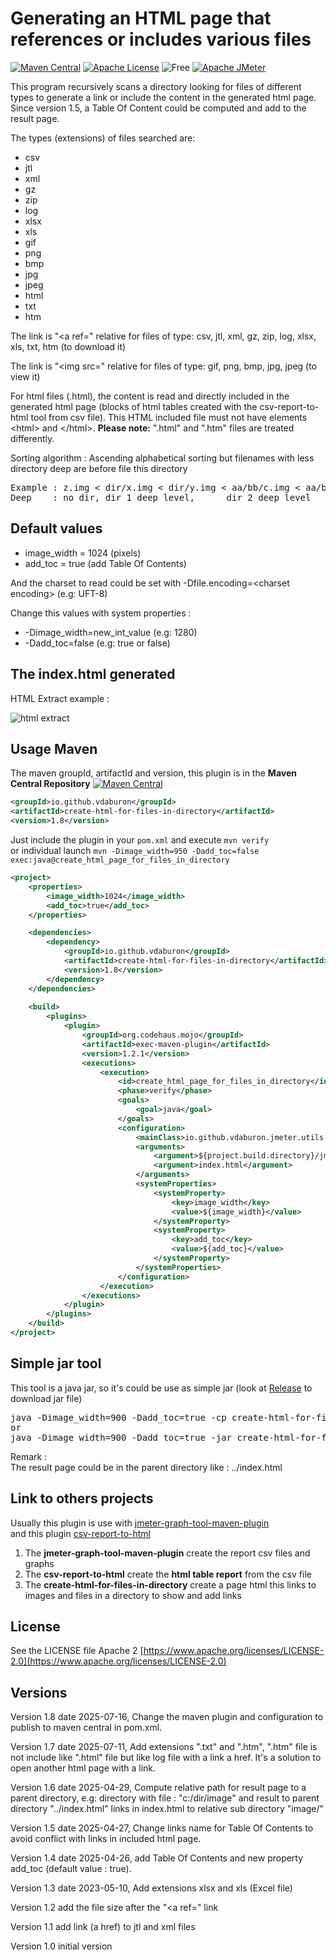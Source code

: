 # Generating an HTML page that references or includes various files
[![Maven Central](https://img.shields.io/maven-central/v/io.github.vdaburon/create-html-for-files-in-directory)](https://central.sonatype.com/artifact/io.github.vdaburon/create-html-for-files-in-directory)
[![Apache License](http://img.shields.io/badge/license-Apache-green.svg)](https://github.com/vdaburon/CreateHtmlForFilesInDirectory/blob/main/LICENSE)
![Free](https://img.shields.io/badge/free-open--source-green.svg)
[![Apache JMeter](https://img.shields.io/badge/Apache%20JMeter-green)](https://jmeter.apache.org/)



This program recursively scans a directory looking for files of different types to generate a link or include the content in the generated html page.<br/>
Since version 1.5, a Table Of Content could be computed and add to the result page.

The types (extensions) of files searched are:
 * csv
 * jtl
 * xml
 * gz
 * zip
 * log
 * xlsx
 * xls
 * gif
 * png
 * bmp
 * jpg
 * jpeg
 * html
 * txt
 * htm
 
The link is "&lt;a ref=" relative for files of type: csv, jtl, xml, gz, zip, log, xlsx, xls, txt, htm (to download it)

The link is "<img src=" relative for files of type: gif, png, bmp, jpg, jpeg (to view it)

For html files (.html), the content is read and directly included in the generated html page (blocks of html tables created with the csv-report-to-html tool from csv file). This HTML included file must not have elements &lt;html&gt; and &lt;/html&gt;. **Please note:** ".html" and ".htm" files are treated differently.

Sorting algorithm : Ascending alphabetical sorting but filenames with less directory deep are before file this directory
<pre>
Example : z.img < dir/x.img < dir/y.img < aa/bb/c.img < aa/bb/d.img
Deep    : no dir, dir 1 deep level,      dir 2 deep level
</pre>

## Default values 
- image_width = 1024 (pixels)
- add_toc = true (add Table Of Contents)

And the charset to read could be set with -Dfile.encoding=&lt;charset encoding&gt; (e.g: UFT-8)

Change this values with system properties :
- -Dimage_width=new_int_value (e.g: 1280)
- -Dadd_toc=false (e.g: true or false)

## The index.html generated
HTML Extract example :

![html extract](doc/images/html_extract.png)

## Usage Maven

The maven groupId, artifactId and version, this plugin is in the **Maven Central Repository** [![Maven Central](https://img.shields.io/maven-central/v/io.github.vdaburon/create-html-for-files-in-directory)](https://central.sonatype.com/artifact/io.github.vdaburon/create-html-for-files-in-directory)


```xml
<groupId>io.github.vdaburon</groupId>
<artifactId>create-html-for-files-in-directory</artifactId>
<version>1.8</version>
```
Just include the plugin in your `pom.xml` and execute `mvn verify` <br>
or individual launch `mvn -Dimage_width=950 -Dadd_toc=false exec:java@create_html_page_for_files_in_directory`

```xml
<project>
    <properties>
        <image_width>1024</image_width>
        <add_toc>true</add_toc>
    </properties>

    <dependencies>
        <dependency>
            <groupId>io.github.vdaburon</groupId>
            <artifactId>create-html-for-files-in-directory</artifactId>
            <version>1.8</version>
        </dependency>
    </dependencies>
    
    <build>
        <plugins>
            <plugin>
                <groupId>org.codehaus.mojo</groupId>
                <artifactId>exec-maven-plugin</artifactId>
                <version>1.2.1</version>
                <executions>
                    <execution>
                        <id>create_html_page_for_files_in_directory</id>
                        <phase>verify</phase>
                        <goals>
                            <goal>java</goal>
                        </goals>
                        <configuration>
                            <mainClass>io.github.vdaburon.jmeter.utils.HtmlGraphVisualizationGenerator</mainClass>
                            <arguments>
                                <argument>${project.build.directory}/jmeter/results</argument>
                                <argument>index.html</argument>
                            </arguments>
                            <systemProperties>
                                <systemProperty>
                                    <key>image_width</key>
                                    <value>${image_width}</value>
                                </systemProperty>
                                <systemProperty>
                                    <key>add_toc</key>
                                    <value>${add_toc}</value>
                                </systemProperty>
                            </systemProperties>
                        </configuration>
                    </execution>
                </executions>
            </plugin>
        </plugins>
    </build>
</project>
```

## Simple jar tool
This tool is a java jar, so it's could be use as simple jar (look at [Release](https://github.com/vdaburon/CreateHtmlForFilesInDirectory/releases) to download jar file)
<pre>
java -Dimage_width=900 -Dadd_toc=true -cp create-html-for-files-in-directory-&lt;version&gt;.jar io.github.vdaburon.jmeter.utils.HtmlGraphVisualizationGenerator jmeter/results index.html
or
java -Dimage_width=900 -Dadd_toc=true -jar create-html-for-files-in-directory-&lt;version&gt;-jar-with-dependencies.jar jmeter/results index.html
</pre>

Remark : <br/>
The result page could be in the parent directory like : ../index.html

## Link to others projects
Usually this plugin is use with [jmeter-graph-tool-maven-plugin](https://github.com/vdaburon/jmeter-graph-tool-maven-plugin)<br>
and this plugin [csv-report-to-html](https://github.com/vdaburon/JMReportCsvToHtml)
1) The **jmeter-graph-tool-maven-plugin** create the report csv files and graphs
2) The **csv-report-to-html** create the **html table report** from the csv file
3) The **create-html-for-files-in-directory** create a page html this links to images and files in a directory to show and add links

## License
See the LICENSE file Apache 2 [https://www.apache.org/licenses/LICENSE-2.0](https://www.apache.org/licenses/LICENSE-2.0)

## Versions
Version 1.8 date 2025-07-16, Change the maven plugin and configuration to publish to maven central in pom.xml.

Version 1.7 date 2025-07-11, Add extensions ".txt" and ".htm", ".htm" file is not include like ".html" file but like log file with a link a href. It's a solution to open another html page with a link.

Version 1.6 date 2025-04-29, Compute relative path for result page to a parent directory, e.g: directory with file : "c:/dir/image" and result to parent directory "../index.html" links in index.html to relative sub directory "image/"

Version 1.5 date 2025-04-27, Change links name for Table Of Contents to avoid conflict with links in included html page.

Version 1.4 date 2025-04-26, add Table Of Contents and new property add_toc (default value : true).

Version 1.3 date 2023-05-10, Add extensions xlsx and xls (Excel file)

Version 1.2 add the file size after the "&lt;a ref=" link

Version 1.1 add link (a href) to jtl and xml files

Version 1.0 initial version

